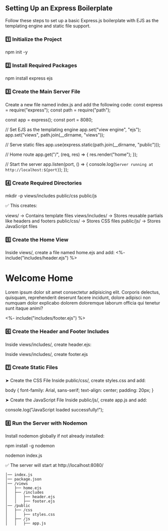 ## Setting Up an Express Boilerplate

Follow these steps to set up a basic Express.js boilerplate with EJS as the templating engine and static file support.

### 1️⃣ Initialize the Project

npm init -y

### 2️⃣ Install Required Packages

npm install express ejs

### 3️⃣ Create the Main Server File

Create a new file named index.js and add the following code:
const express = require("express");
const path = require("path");

const app = express();
const port = 8080;

// Set EJS as the templating engine
app.set("view engine", "ejs");
app.set("views", path.join(\_\_dirname, "views"));

// Serve static files
app.use(express.static(path.join(\_\_dirname, "public")));

// Home route
app.get("/", (req, res) => {
res.render("home");
});

// Start the server
app.listen(port, () => {
console.log(`Server running at http://localhost:${port}`);
});

### 4️⃣ Create Required Directories

mkdir -p views/includes public/css public/js

✅ This creates:

views/ → Contains template files
views/includes/ → Stores reusable partials like headers and footers
public/css/ → Stores CSS files
public/js/ → Stores JavaScript files

### 5️⃣ Create the Home View

Inside views/, create a file named home.ejs and add:
<%- include("includes/header.ejs") %>

<body>
  <h1>Welcome Home</h1>
  <p>
    Lorem ipsum dolor sit amet consectetur adipisicing elit. Corporis delectus,
    quisquam, reprehenderit deserunt facere incidunt, dolore adipisci non
    numquam dolor explicabo dolorem doloremque laborum officia qui tenetur sunt
    itaque animi?
  </p>
  <%- include("includes/footer.ejs") %>
  <script src="/js/app.js"></script>
</body>

### 6️⃣ Create the Header and Footer Includes

Inside views/includes/, create header.ejs:

<!DOCTYPE html>
<html lang="en">
  <head>
    <meta charset="UTF-8" />
    <meta name="viewport" content="width=device-width, initial-scale=1.0" />
    <title>Express Boilerplate</title>
    <link rel="stylesheet" href="/css/styles.css" />
  </head>
  <body></body>
</html>

Inside views/includes/, create footer.ejs

### 7️⃣ Create Static Files

➤ Create the CSS File
Inside public/css/, create styles.css and add:

body {
font-family: Arial, sans-serif;
text-align: center;
padding: 20px;
}

➤ Create the JavaScript File
Inside public/js/, create app.js and add:

console.log("JavaScript loaded successfully!");

### 8️⃣ Run the Server with Nodemon

Install nodemon globally if not already installed:

npm install -g nodemon

nodemon index.js

✅ The server will start at http://localhost:8080/

```/project-folder
│── index.js
│── package.json
│── /views
│   ├── home.ejs
│   ├── /includes
│   │   ├── header.ejs
│   │   ├── footer.ejs
│── /public
│   ├── /css
│   │   ├── styles.css
│   ├── /js
│   │   ├── app.js
```
